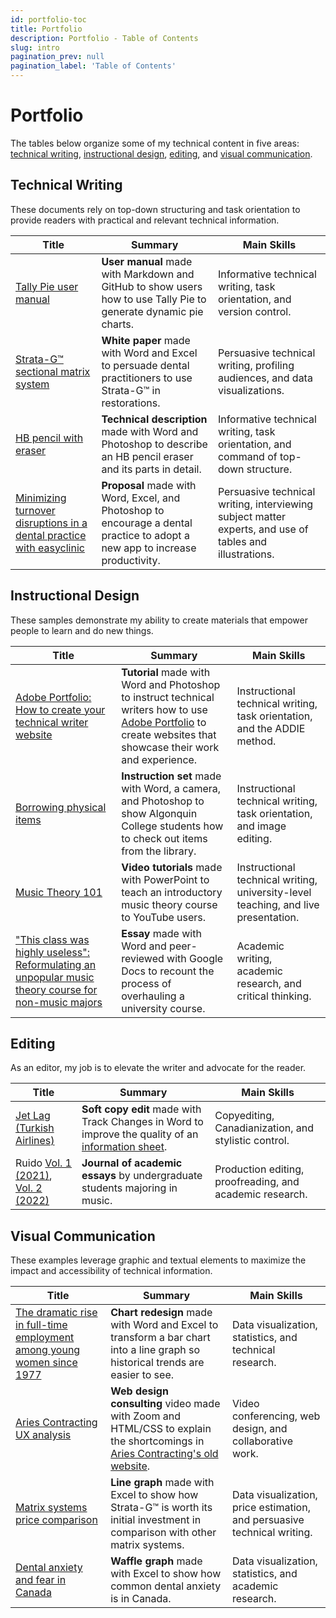 ```yaml
---
id: portfolio-toc
title: Portfolio
description: Portfolio - Table of Contents
slug: intro
pagination_prev: null
pagination_label: 'Table of Contents'
---
```


# Portfolio

The tables below organize some of my technical content in five areas: [technical writing](#technical-writing), [instructional design](#instructional-design), [editing](#editing), and [visual communication](#visual-communication).

## Technical Writing

These documents rely on top-down structuring and task orientation to provide readers with practical and relevant technical information.

| Title | Summary | Main Skills |
|-------|---------|-------------|
| [Tally Pie user manual](./technical-writing/tally-pie-manual) | **User manual** made with Markdown and GitHub to show users how to use Tally Pie to generate dynamic pie charts. | Informative technical writing, task orientation, and version control. | 
| [Strata-G&trade; sectional matrix system](./technical-writing/strata-g-matrix-system) | **White paper** made with Word and Excel to persuade dental practitioners to use Strata-G&trade; in restorations. | Persuasive technical writing, profiling audiences, and data visualizations. |
| [HB pencil with eraser](./technical-writing/hb-pencil-with-eraser) | **Technical description** made with Word and Photoshop to describe an HB pencil eraser and its parts in detail. | Informative technical writing, task orientation, and command of top-down structure. |  
| [Minimizing turnover disruptions in a dental practice with easyclinic](./technical-writing/minimizing-turnover-disruptions) | **Proposal** made with Word, Excel, and Photoshop to encourage a dental practice to adopt a new app to increase productivity. | Persuasive technical writing, interviewing subject matter experts, and use of tables and illustrations. |

## Instructional Design

These samples demonstrate my ability to create materials that empower people to learn and do new things.

| Title | Summary | Main Skills |
|-------|---------|-------------|
| [Adobe Portfolio: How to create your technical writer website](./instructional-design/create-your-technical-writer-website) | **Tutorial** made with Word and Photoshop to instruct technical writers how to use [Adobe Portfolio](https://portfolio.adobe.com/) to create websites that showcase their work and experience. | Instructional technical writing, task orientation, and the ADDIE method. | 
| [Borrowing physical items](./instructional-design/borrowing-physical-items) | **Instruction set** made with Word, a camera, and Photoshop to show Algonquin College students how to check out items from the library. | Instructional technical writing, task orientation, and image editing. |
| [Music Theory 101](https://www.youtube.com/@musictheory1017/videos) | **Video tutorials** made with PowerPoint to teach an introductory music theory course to YouTube users. | Instructional technical writing, university-level teaching, and live presentation. |  
| ["This class was highly useless": Reformulating an unpopular music theory course for non-music majors](https://ojs.library.osu.edu/index.php/engagingstudents/article/view/7694/6331) | **Essay** made with Word and peer-reviewed with Google Docs to recount the process of overhauling a university course. | Academic writing, academic research, and critical thinking. |  

## Editing

As an editor, my job is to elevate the writer and advocate for the reader.  

| Title | Summary | Main Skills |
|-------|---------|-------------|
| [Jet Lag (Turkish Airlines)](./editing/jet-lag-edit) | **Soft copy edit** made with Track Changes in Word to improve the quality of an [information sheet](https://web.archive.org/web/20160521012916/http:/www.turkishairlines.com/en-int/travel-information/frequently-asked-questions/flight-and-health/other-situations). | Copyediting, Canadianization, and stylistic control. |
| Ruido [Vol. 1 (2021)](https://www.academia.edu/81092863/Ruido_Revista_de_ensayos_musicales_vol_1_), [Vol. 2 (2022)](https://www.academia.edu/86200138/Ruido_Revista_de_ensayos_musicales_vol_2_) | **Journal of academic essays** by undergraduate students majoring in music. | Production editing, proofreading, and academic research. | 


## Visual Communication

These examples leverage graphic and textual elements to maximize the impact and accessibility of technical information.

| Title | Summary | Main Skills |
|-------|---------|-------------|
| [The dramatic rise in full-time employment among young women since 1977](./visual-communication/rise-in-female-employment) | **Chart redesign** made with Word and Excel to transform a bar chart into a line graph so historical trends are easier to see. | Data visualization, statistics, and technical research. |   
| [Aries Contracting UX analysis](https://www.youtube.com/watch?v=hxfuE5T9-hQ) | **Web design consulting** video made with Zoom and HTML/CSS to explain the shortcomings in [Aries Contracting's old website](http://web.archive.org/web/20231031211244/https://www.ariescontracting.com/). | Video conferencing, web design, and collaborative work. |  
| [Matrix systems price comparison](./visual-communication/matrix-price-comparison) | **Line graph** made with Excel to show how Strata-G&trade; is worth its initial investment in comparison with other matrix systems. | Data visualization, price estimation, and persuasive technical writing. | 
| [Dental anxiety and fear in Canada](./visual-communication/dental-anxiety-and-fear-in-canada) | **Waffle graph** made with Excel to show how common dental anxiety is in Canada. | Data visualization, statistics, and academic research. | 
